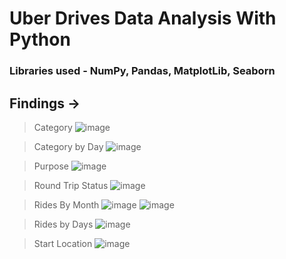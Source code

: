 # Uber Drives Data Analysis With Python
### Libraries used - NumPy, Pandas, MatplotLib, Seaborn

## Findings ->
> Category
![image](https://github.com/goyalvinayak/Uber-Drives-Data-Analysis-With-Python/assets/110285605/41e9dfbd-6b61-4fb8-94b4-0c5bad3c9879)

> Category by Day
![image](https://github.com/goyalvinayak/Uber-Drives-Data-Analysis-With-Python/assets/110285605/b739073a-03c8-4bd2-ba6f-c6c1cb48c6ea)

> Purpose
![image](https://github.com/goyalvinayak/Uber-Drives-Data-Analysis-With-Python/assets/110285605/9c95df7d-45da-421f-925e-c2baed5dfc3b)

> Round Trip Status
![image](https://github.com/goyalvinayak/Uber-Drives-Data-Analysis-With-Python/assets/110285605/c243847d-d747-4625-bd9b-3dcdfd0f979c)

> Rides By Month
![image](https://github.com/goyalvinayak/Uber-Drives-Data-Analysis-With-Python/assets/110285605/0902962b-b632-4202-8db9-5567040d60a0)
![image](https://github.com/goyalvinayak/Uber-Drives-Data-Analysis-With-Python/assets/110285605/6ce83a75-bb7d-44d5-8984-b011e5fb518e)

>Rides by Days
![image](https://github.com/goyalvinayak/Uber-Drives-Data-Analysis-With-Python/assets/110285605/a1270098-d549-4eac-9746-fdea6b8a63f2)

> Start Location
![image](https://github.com/goyalvinayak/Uber-Drives-Data-Analysis-With-Python/assets/110285605/be7ad11e-e34c-4e3d-9fa6-bba7ba1d5123)





